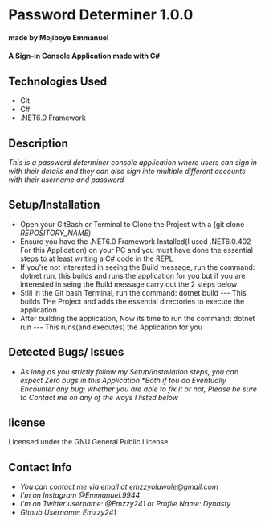 # Password Determiner 1.0.0
#### made by Mojiboye Emmanuel

#### A Sign-in Console Application made with C#

## Technologies Used
* Git
* C#
* .NET6.0 Framework

## Description
_This is a password determiner console application where users can sign in with their details and they can also sign into multiple different accounts with their username and password_

## Setup/Installation
* Open your GitBash or Terminal to Clone the Project with a (git clone _REPOSITORY_NAME_)
* Ensure you have the .NET6.0 Framework Installed(I used .NET6.0.402 For this Application) on your PC and you must have done the essential steps to at least writing a C# code in the REPL 
* If you're not interested in seeing the Build message, run the command: dotnet run, this builds and runs the application for you but if you are interested in seing the Build message carry out the 2 steps below
* Still in the Git bash Terminal, run the command: dotnet build --- This builds THe Project and adds the essential directories to execute the application
* After building the application, Now its time to run the command: dotnet run --- This runs(and executes) the Application for you

## Detected Bugs/ Issues
* _As long as you strictly follow my Setup/Installation steps, you can expect Zero bugs in this Application_
*_Both if tou do Eventually Encounter any bug; whether you are able to fix it or not, Please be sure to Contact me on any of the ways I listed below_

## license 
Licensed under the GNU General Public License

## Contact Info
* _You can contact me via email at emzzyoluwole@gmail.com_
* _I'm on Instagram @Emmanuel.9944_
* _I'm on Twitter username: @Emzzy241 or Profile Name: Dynasty_
* _Github Username: Emzzy241_